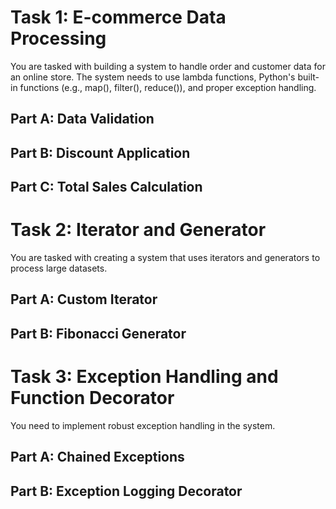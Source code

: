 # Task 1: E-commerce Data Processing
You are tasked with building a system to handle order and customer data for an online store. 
The system needs to use lambda functions, Python's built-in functions (e.g., map(), 
filter(), reduce()), and proper exception handling. 
 ## Part A: Data Validation 
 ## Part B: Discount Application
 ## Part C: Total Sales Calculation


 # Task 2: Iterator and Generator 
 You are tasked with creating a system that uses iterators and generators to process large datasets.
 
##  Part A: Custom Iterator 
## Part B: Fibonacci Generator 

# Task 3: Exception Handling and Function Decorator 
You need to implement robust exception handling in the system.
## Part A: Chained Exceptions 
## Part B: Exception Logging Decorator 
